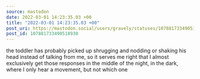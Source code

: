 ```yaml
---
source: mastodon
date: 2022-03-01 14:23:35.03 +00
title: "2022-03-01 14:23:35.03 +00"
post_uri: https://mastodon.social/users/gravely/statuses/107881733490518930
post_id: 107881733490518930
---
```

the toddler has probably picked up shrugging and nodding or shaking his head instead of talking from me, so it serves me right that I almost exclusively get those responses in the middle of the night, in the dark, where I only hear a movement, but not which one


